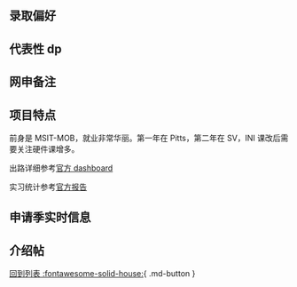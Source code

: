 ## 录取偏好

## 代表性 dp

## 网申备注

## 项目特点

前身是 MSIT-MOB，就业非常华丽。第一年在 Pitts，第二年在 SV，INI 课改后需要关注硬件课增多。

出路详细参考[官方 dashboard](https://www.cmu.edu/career/outcomes/post-grad-dashboard.html)

实习统计参考[官方报告](https://www.cmu.edu/ini/student-services/career_services/internship.html)

## 申请季实时信息

## 介绍帖

[回到列表 :fontawesome-solid-house:](grade.md){ .md-button }
